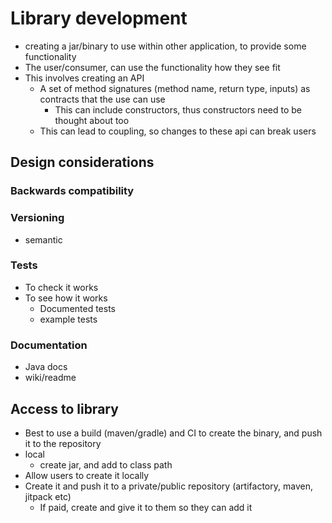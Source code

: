 # Library development

- creating a jar/binary to use within other application, to provide some functionality
- The user/consumer, can use the functionality how they see fit
- This involves creating an API
  - A set of method signatures (method name, return type, inputs) as contracts that the use can use
    - This can include constructors, thus constructors need to be thought about too
  - This can lead to coupling, so changes to these api can break users

## Design considerations

### Backwards compatibility


### Versioning

- semantic

### Tests

- To check it works
- To see how it works
  - Documented tests
  - example tests

### Documentation

- Java docs
- wiki/readme

## Access to library

- Best to use a build (maven/gradle) and CI to create the binary, and push it to the repository
- local
  - create jar, and add to class path
- Allow users to create it locally
- Create it and push it to a private/public repository (artifactory, maven, jitpack etc)
  - If paid, create and give it to them so they can add it
